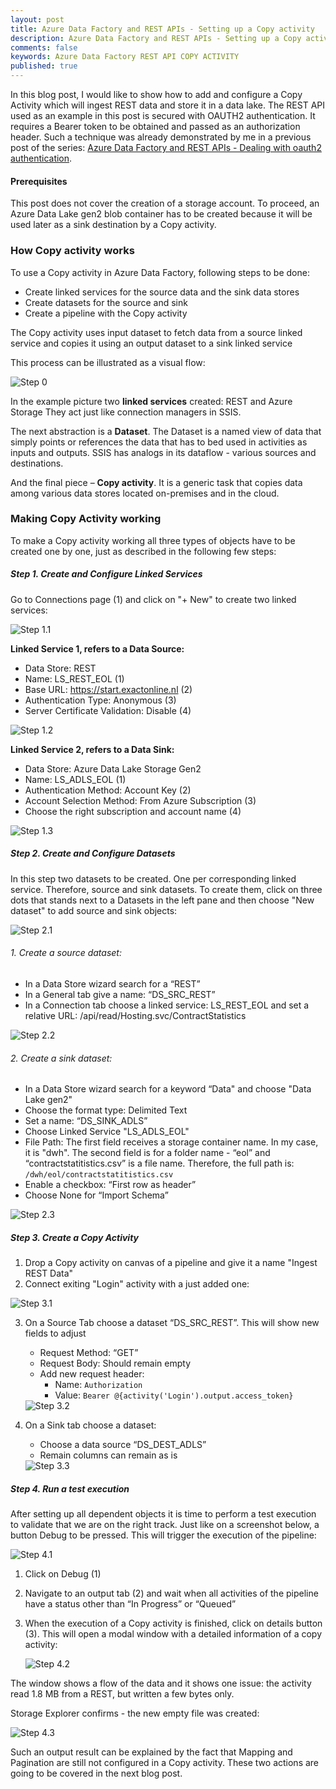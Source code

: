 ```yaml
---
layout: post
title: Azure Data Factory and REST APIs - Setting up a Copy activity
description: Azure Data Factory and REST APIs - Setting up a Copy activity
comments: false
keywords: Azure Data Factory REST API COPY ACTIVITY
published: true 
---
```


In this blog post, I would like to show how to add and configure a Copy Activity which will ingest REST data and store it in a data lake. 
The REST API used as an example in this post is secured with OAUTH2 authentication. It requires a Bearer token to be obtained and passed as an authorization header. Such a technique was already demonstrated by me in a previous post of the series: <a href='/2019/adfv2-rest-api-part1-oauth2'>Azure Data Factory and REST APIs - Dealing with oauth2 authentication</a>.

#### Prerequisites

This post does not cover the creation of a storage account. To proceed, an Azure Data Lake gen2 blob container has to be created because it will be used later as a sink destination by a Copy activity.

### How Copy activity works

To use a Copy activity in Azure Data Factory, following steps to be done:
 -	Create linked services for the source data and the sink data stores
 -	Create datasets for the source and sink
 -	Create a pipeline with the Copy activity

The Copy activity uses input dataset to fetch data from a source linked service and copies it using an output dataset to a sink linked service

This process can be illustrated as a visual flow:
 
<img src="/assets/images/posts/adf-rest-p2/copy_activity_example.png" alt="Step 0" />


In the example picture two **linked services** created: REST and Azure Storage
They act just like connection managers in SSIS.

The next abstraction is a **Dataset**. The Dataset is a named view of data that simply points or references the data that has to bed used in activities as inputs and outputs. SSIS has analogs in its dataflow - various sources and destinations.

And the final piece – **Copy activity**. It is a generic task that copies data among various data stores located on-premises and in the cloud. 


### Making Copy Activity working
To make a Copy activity working all three types of objects have to be created one by one, just as described in the following few steps:

##### Step 1. Create and Configure Linked Services

Go to Connections page (1) and click on "+ New" to create two linked services:


<img src="/assets/images/posts/adf-rest-p2/step1-1.png" alt="Step 1.1" />

**Linked Service 1, refers to a Data Source:**

 - Data Store: REST
 - Name: LS_REST_EOL (1)
 - Base URL: https://start.exactonline.nl (2)
 - Authentication Type: Anonymous (3)
 - Server Certificate Validation: Disable (4)

<img src="/assets/images/posts/adf-rest-p2/step1-2.png" alt="Step 1.2" />

**Linked Service 2, refers to a Data Sink:**

 - Data Store: Azure Data Lake Storage Gen2
 - Name: LS_ADLS_EOL (1)
 - Authentication Method: Account Key (2)
 - Account Selection Method: From Azure Subscription (3)
 - Choose the right subscription and account name (4)
 
<img src="/assets/images/posts/adf-rest-p2/step1-3.png" alt="Step 1.3" />



##### Step 2. Create and Configure Datasets

In this step two datasets to be created. One per corresponding linked service. Therefore, source and sink datasets. To create them, click on three dots that stands next to a Datasets in the left pane and then choose "New dataset" to add source and sink objects:

<img src="/assets/images/posts/adf-rest-p2/step2-1.png" alt="Step 2.1" />


###### 1. Create a source dataset:
  -	In a Data Store wizard search for a “REST”
  - In a General tab give a name: “DS_SRC_REST”
  - In a Connection tab choose a linked service: LS_REST_EOL and set a relative URL: /api/read/Hosting.svc/ContractStatistics

<img src="/assets/images/posts/adf-rest-p2/step2-2.png" alt="Step 2.2" />

###### 2. Create a sink dataset:
  - In a Data Store wizard search for a keyword “Data" and choose "Data Lake gen2"
  - Choose the format type: Delimited Text
  - Set a name: “DS_SINK_ADLS”
  - Choose Linked Service "LS_ADLS_EOL"
 - File Path: The first field receives a storage container name. In my case, it is "dwh". The second field is for a folder name -  “eol” and “contractstatitistics.csv” is a file name. Therefore, the full path is: ```/dwh/eol/contractstatitistics.csv```
  - Enable a checkbox: “First row as header”
  - Choose None for “Import Schema”

<img src="/assets/images/posts/adf-rest-p2/step2-3.png" alt="Step 2.3" />

##### Step 3. Create a Copy Activity

 1.	Drop a Copy activity on canvas of a pipeline and give it a name "Ingest REST Data"
 2.	Connect exiting "Login" activity with a just added one: 

<img src="/assets/images/posts/adf-rest-p2/step3-1.png" alt="Step 3.1" />

 3.	On a Source Tab choose a dataset “DS_SRC_REST”. This will show new fields to adjust
     -	Request Method: “GET”
     -	Request Body: Should remain empty
     -	Add new request header:
         -	Name: ```Authorization```
         -	Value: ```Bearer @{activity('Login').output.access_token}``` 

     <img src="/assets/images/posts/adf-rest-p2/step3-2.png" alt="Step 3.2" />
 4.	On a Sink tab choose a dataset:
    -	Choose a data source “DS_DEST_ADLS”
    -	Remain columns can remain as is
    
    <img src="/assets/images/posts/adf-rest-p2/step3-3.png" alt="Step 3.3" />


##### Step 4. Run a test execution

After setting up all dependent objects it is time to perform a test execution to validate that we are on the right track. Just like on a screenshot below, a button Debug to be pressed. This will trigger the execution of the pipeline:

<img src="/assets/images/posts/adf-rest-p2/step4-1.png" alt="Step 4.1" />

 
 1.	Click on Debug (1)
 2.	Navigate to an output tab (2) and wait when all activities of the pipeline have a status other than “In Progress” or “Queued”
 3.	When the execution of a Copy activity is finished, click on details button (3). This will open a modal window with a detailed information of a copy activity:

    <img src="/assets/images/posts/adf-rest-p2/step4-2.png" alt="Step 4.2" />

   The window shows a flow of the data and it shows one issue: the activity read 1.8 MB from a REST, but written a few bytes only.

   Storage Explorer confirms - the new empty file was created:

   <img src="/assets/images/posts/adf-rest-p2/step4-3.png" alt="Step 4.3" />

   Such an output result can be explained by the fact that Mapping and Pagination are still not configured in a Copy activity. These two actions are going to be covered in the next blog post.




